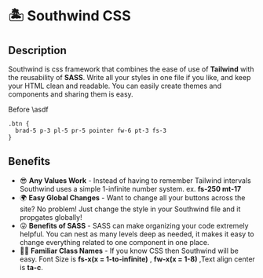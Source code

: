 # 🏝️ Southwind CSS

## Description

Southwind is css framework that combines the ease of use of **Tailwind** with the reusability of **SASS**. Write all your styles in one file if you like, and keep your HTML clean and readable. You can easily create themes and components and sharing them is easy.

Before
     \asdf


    .btn {
      brad-5 p-3 pl-5 pr-5 pointer fw-6 pt-3 fs-3
    }

## Benefits 

- 😎 **Any Values Work** - Instead of having to remember Tailwind intervals Southwind uses a simple 1-infinite number system. ex. **fs-250 mt-17**
- 🌍 **Easy Global Changes** - Want to change all your buttons across the site? No problem! Just change the style in your Southwind file and it propgates globally!
- 😜 **Benefits of SASS** - SASS can make organizing your code extremely helpful. You can
nest as many levels deep as needed, it makes it easy to change everything related to one component in one place.
- 👨‍🏫️ **Familiar Class Names** - If you know CSS then Southwind will be easy. Font Size is **fs-x(x = 1-to-infinite)** , **fw-x(x = 1-8)** ,Text align center is **ta-c**.